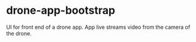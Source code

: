 # drone-app-bootstrap
UI for front end of a drone app. App live streams video from the camera of the drone.
